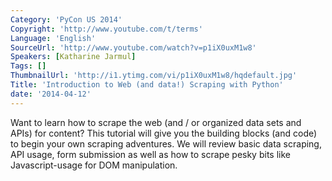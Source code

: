 ```yaml
---
Category: 'PyCon US 2014'
Copyright: 'http://www.youtube.com/t/terms'
Language: 'English'
SourceUrl: 'http://www.youtube.com/watch?v=p1iX0uxM1w8'
Speakers: [Katharine Jarmul]
Tags: []
ThumbnailUrl: 'http://i1.ytimg.com/vi/p1iX0uxM1w8/hqdefault.jpg'
Title: 'Introduction to Web (and data!) Scraping with Python'
date: '2014-04-12'
---
```

Want to learn how to scrape the web (and / or organized data sets and APIs) for content? This tutorial will give you the building blocks (and code) to begin your own scraping adventures. We will review basic data scraping, API usage, form submission as well as how to scrape pesky bits like Javascript-usage for DOM manipulation.
